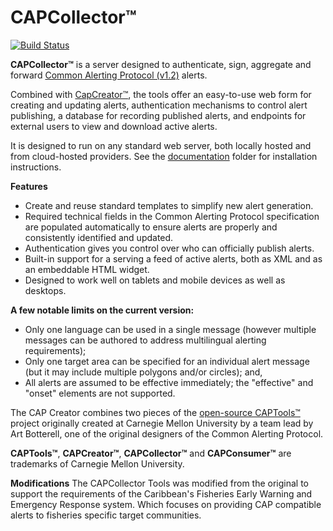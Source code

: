 CAPCollector&trade;
============
[![Build Status](https://travis-ci.org/CAPTools/CAPCollector.svg?branch=master)](https://travis-ci.org/CAPTools/CAPCollector)


**CAPCollector&trade;** is a server designed to authenticate, sign, aggregate
and forward [Common Alerting Protocol (v1.2)](http://docs.oasis-open.org/emergency/cap/v1.2/CAP-v1.2-os.html)
alerts.

Combined with [CapCreator&trade;](https://github.com/CAPTools/CapCreator),
the tools offer an easy-to-use web form for creating and updating alerts,
authentication mechanisms to control alert publishing, a database for recording
published alerts, and endpoints for external users to view and download active
alerts.

It is designed to run on any standard web server, both locally hosted and from
cloud-hosted providers.  See the [documentation](./documentation) folder for
installation instructions.

**Features**

 * Create and reuse standard templates to simplify new alert generation.
 * Required technical fields in the Common Alerting Protocol specification are
 populated automatically to ensure alerts are properly and consistently identified
 and updated.
 * Authentication gives you control over who can officially publish alerts.
 * Built-in support for a serving a feed of active alerts, both as XML and as an
 embeddable HTML widget.
 * Designed to work well on tablets and mobile devices as well as desktops.


**A few notable limits on the current version:**

 * Only one language can be used in a single message (however multiple messages
 can be authored to address multilingual alerting requirements);
 * Only one target area can be specified for an individual alert message (but
 it may include multiple polygons and/or circles); and,
 * All alerts are assumed to be effective immediately; the "effective" and
 "onset" elements are not supported.

The CAP Creator combines two pieces of the [open-source CAPTools™](https://github.com/CAPTools)
project originally created at Carnegie Mellon University by a team lead by Art
Botterell, one of the original designers of the Common Alerting Protocol.

 **CAPTools&trade;**, **CAPCreator&trade;**, **CAPCollector&trade;** and
 **CAPConsumer&trade;** are trademarks of Carnegie Mellon  University.

**Modifications**
The CAPCollector Tools was modified from the original to support the requirements of the Caribbean's Fisheries Early Warning and Emergency Response system. Which focuses on providing CAP compatible alerts to fisheries specific target communities.